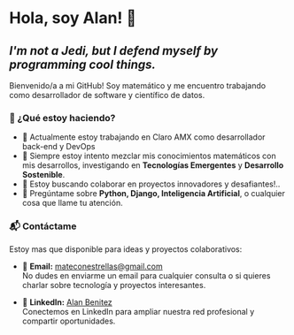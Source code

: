 # Hola, soy Alan! 👋

## _I'm not a Jedi, but I defend myself by programming cool things._

Bienvenido/a a mi GitHub! Soy matemático y me encuentro trabajando como desarrollador de software y científico de datos.

### 💼 ¿Qué estoy haciendo?

- 🔭 Actualmente estoy trabajando en Claro AMX como desarrollador back-end y DevOps
- 🌱 Siempre estoy intento mezclar mis conocimientos matemáticos con mis desarrollos, investigando en **Tecnologías Emergentes** y **Desarrollo Sostenible**.
- 👯 Estoy buscando colaborar en proyectos innovadores y desafiantes!..
- 💬 Pregúntame sobre **Python, Django, Inteligencia Artificial**, o cualquier cosa que llame tu atención.

### 📬 Contáctame

Estoy mas que disponible para ideas y proyectos colaborativos:

- 📧 **Email:** [mateconestrellas@gmail.com](mailto:mateconestrellas@gmail.com)  
  No dudes en enviarme un email para cualquier consulta o si quieres charlar sobre tecnología y proyectos interesantes.

- 🔗 **LinkedIn:** [Alan Benitez](https://www.linkedin.com/in/alan-benitez-3a714b275/)  
  Conectemos en LinkedIn para ampliar nuestra red profesional y compartir oportunidades.






